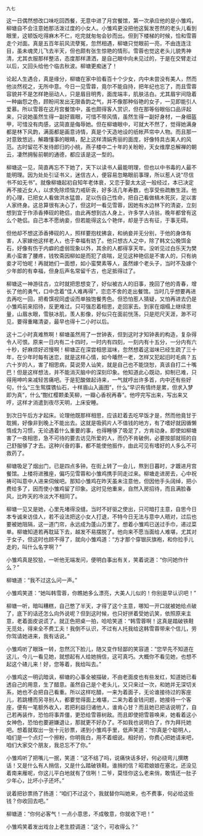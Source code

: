     九七 

   这一日偶然想改口味吃回西餐，无意中进了月宫餐馆，第一次承应他的是小雏鸡，柳塘自不会注意她那活泼过度的小女人。小雏鸡更没把他这鬓发苍然的老头儿看到眼里，这顿饭吃得麻木不仁，吃完就匆匆会钞而出。但到下楼梯的时候，恰和雪蓉走个对面。真是五百年前风流孽冤，忽然相遇，柳塘只觉眼前一亮，不由连连注目，虽未魂灵儿飞去半天，但也颇有张生惊艳的情形。雪蓉也觉这老头儿貌秀神清，尤其衣服那样整洁，态度那样潇洒，是自己眼中向未见过的，于是在交臂走过以后，又回头给他个临去秋波。柳塘更痴迷了！

   论起人生遇合，真是缘分，柳塘在家中验看百十个少女，内中未尝没有美人，然而他淡然视之，无所中意。今日一见雪蓉，竟尔不能自持，把年纪也忘了，而且雪蓉容貌并不是怎样艳丽动人，只是眉目明秀，面庞端丰，肌肤洁白。尤其眉宇间隐着一种幽怨之色，顾盼间发出无限香韵之气，并不像那种俗艳的女子，一见即能引人爱慕。所以雪蓉在这月宫餐馆中，虽也颇得客人赏识，但在那等俗眼俗口品评起来，只说她虽然生得一副好眉眼，可惜不带风情，虽然生得一副好身材，一身细盔甲，可惜没有肉感，这简直是侮辱她。但在柳塘眼中，可就大不然了，觉得她满身都是林下风韵，满面都是画意诗情，真是个天造地设的纸帐芦帘中人物。而且那一对意致悠远，解趣懂事的眼睛，配上这样清娟秀丽的面庞，好像特具古美人的风范。古时留花不发待郎归的小桃，燕子楼中二十年的关盼盼，天女维摩总解禅的朝云，凄然拥髻前朝的通德，都应该是这一型的。

   柳塘这一见，简直再忘不下她了，天下以读书人最能明理，但也以中书毒的人最不能明理。因为处处引证书义，迷信古人，便容易忽略眼前事理，所以惹人说“尽信书不如无书”。就像柳塘起初自知年老体衰，又恋于娶太太这一般经过，本已决定再不接近女人，以求免除烦恼力戒斫丧，好多活几年寿数，也享受些疏散生涯。他的心理，已把女人看做洪水猛兽，足以伤自己性命，把自己看做槁木死灰，足以害人家终身。这总算很有决心了，但这时一看见雪蓉，因她有水边林下的清姿，立刻想到宜于作添香捧砚的艳侣，由此再想到古人身上，许多学人诗翁，晚年都曾有这么个艳侣。自己本不愿纳妾，但若能得这么个艳伴，却是于古有征，于事无碍。

   但他却不想这添香捧砚的人，照样要抱枕拂衾，和纳妾并无分别，于他的身体有害，人家嫁他这样老人，也于幸福有妨了。他只想古人之中，除了韩文公晚饵金石，好像有伤于内癖的虚弱现象以外，其余的人都得享天年。没听见过白乐天为樊素小蛮害了腰疼，钱牧斋因柳如是而犯了痰喘，足见这种艳侣是不害人的，只有纳妾才可怕呢！再就她们一面想，如小蛮樊素等人，虽然嫁个老头子，当时不及嫁个少年郎的有幸福，但身后声名常留千古，也足抵得过了。

   柳塘这一神游往古，立时就把思想变了，好似被古人的旧事，挽回了他的青春，增长了他的勇气，口中念着“佳人难再得”，恋恋不舍的走出餐馆。当时几乎想要再进去再吃一回，把肴馔视同虚设而单独饱餐秀色。但恐怕惹人猜疑，又怕再进去仍是小雏鸡前来招待，反更难过。只可强忍着相思，走回家去。到家在烟榻上继续思量，山眉水眼，雪肤冰肌，羡人影像，好似只在面前恍荡，只是咫尺天涯，渺不可见，要得重睹清姿，最早也得十二小时以后。

   这十二小时真难熬啊！柳塘虽然用了一世钟表，但到这时才知钟表的构造，复杂得令人可恨。原来一日内有二十四时，一时内有四刻，一刻内有十五分，一分内有六十秒，好麻烦好迟慢啊！柳塘正在深尝相思滋味，忽然想着这滋味已经生疏了三十年，在少年时每有迷恋，就是这样心情，如今皤然一老，怎样又犯起旧时毛病？五六十岁的人，害了相思病，莫说旁人讪笑，就是自己也不能饶恕，真该自打二十嘴巴！但是这样想法，并不能消灭脑中的深刻印象。他知道此心既动，抑制已难，只得用呻吟来减轻苦痛吧。于是犯酸做起诗来，一气就哼出许多首，内中还有些好句，什么“三生鸳牒镌仙石，十样眉山入画图”，什么“早识有情终是累，但求入梦即为真”，什么“酣红樱颗柔芙柳，一瓣心香祝再春”。他哼完写出来，写出来又哼，这样才消遣到夜尽天明，上床安睡。

   到次日午后方才起床。论理他既那样相思，应该赶着去吃早饭才是，然而他竟甘于耽搁，好像非到晚上不能出去。这就是吸鸦片人不值钱的地方，有了嗜好就因循懒惰成为习惯，无论遇着什么重要的事，也得睡够了吸足了，方肯动身。即使如柳塘害了一夜相思，急不可待的要去访见所爱的人，而仍不肯破例，必要按部就班的自己舒服够了才去。这种兴奋的事，都不能使他振作，由此可见有嗜好的人多么不可救药了。

   柳塘吸足了烟出门，已是四点多钟。在街上转了一会儿，熬到日暮时，才踱进月宫餐馆。上楼将进雅座，偏巧见雪蓉和小雏鸡携手同走过来。柳塘走进房去，心中祝祷可叫意中人进来伺候吧。那知小雏鸡在昨天虽未注意他，但因他手头阔绰，把小费给多了，因而使小雏鸡留了印象。这时见他重来，自然入房招待，而且满脸春风，比昨天的冷淡大不相同了。

   柳塘一见又是她，心里先堵得没缝。当时不好驱之使出，只可暗打主意，自思今日本专诚来访佳人，若不设法把这小女人打退，不特今日无法与意中人晤对，过后也要被她阻隔，这一道门帘，永远成为蓬山万里了。想着小雏鸡已送过手巾，递过菜单。柳塘知道若再耽延下去，越发不易摆脱了。他向来不愿当面给人难堪，尤其对于女子，但这时也顾不得了，就向小雏鸡道：“方才那个穿银灰旗袍，和你拉手儿走的，叫什么名字啊？”

   小雏鸡真是狡狯，一听他无端发问，便明白事出有关，笑着说道：“你问她作什么？”

   柳塘道：“我不过这么问一声。”

   小雏鸡笑道：“她叫韩雪蓉，你瞧她多么漂亮，大美人儿似的！你别是早认识吧！”

   柳塘一听，暗叫糟糕，自己憋了半天，才得了这个主意，哪知一开口就被她给点破了，底下的话还怎么向外说呢？但到这时候，也只好拼着受她讥笑，依照原来主意，老着面皮说谎了。就正色把桌一拍，哈哈笑道：“韩雪蓉啊！这真是踏破铁鞋无觅处，得来全不费工夫！我倒不认识，不过有人托我给这韩雪蓉带来个信儿，劳你驾请她进来，我有话说。”

   小雏鸡听了眼珠一转，忽然沉下脸儿，随又变作轻鄙的笑容道：“您早先不知道在这儿，今儿一看见她，就想起有人给她捎信，这可真巧。大概你不看见她，也想不起这个碴儿来！好，您等着，我给叫去。”

   小雏鸡这一明讥暗讽，柳塘的心事全被描破，不由老面皮也有些发红，知道她已看透自己的用意，生了醋意。虽然自己是个老头儿，又只来过一次，和她并无深切关系，她也不会把自己看重。所以这样吃醋，一来为着面子，无论谁接待过的客座儿，若跳槽而另寻别人，都要觉得面上难堪，二来为着金钱问题，她接待一个客座，便有一笔额外收入，若把利益归诸他人，谁肯心甘？而且她已把话说明了，自己若再装作，恐怕将事弄僵，更恐给雪蓉树敌。而且即使把雪蓉唤来，她看着这小女神色，恐怕也要避嫌退让，那就更不好办了。不如我也说明白了，作为拜托她吧。想着就取出一张十元钞票，递到小雏鸡手里，低声笑道：“你真是个聪明人，咱们是一个点灯一个擦粉，你明我白，用不着细说。相好的，你费心把她请来吧，咱们大家交个朋友，我总忘不了你。”

   小雏鸡听了把嘴儿一抿，笑道：“这不结了吗，说痛快话多好，何必绕弯儿撰瞎话！又是什么有人捎信，又是什么踏破铁鞋。谁捎的信？昭君娘娘在塞北，还没见着南来雁呢，你这儿平白地就有了信咧！二爷，莫怪你这么老来俏，敢情还一肚子少年心，比坏小子还坏。”

   说着把钞票扬了扬道：“咱们不过这个，我就替你叫她来，也不费事，何必给这些钱？你收回去吧。”

   柳塘道：“你何必客气！一点小意思，不成敬意，你就收下吧！”

   小雏鸡笑着发出戏台上老生腔调道：“这个，可收得么？”

